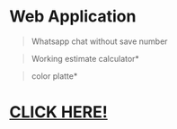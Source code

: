 # Web Application
> Whatsapp chat without save number  
  
> Working estimate calculator*  
  
> color platte*

  
# [CLICK HERE!](https://jaigansa.github.io/webapp)
